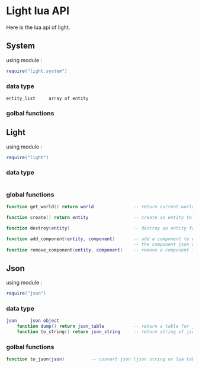 # Light lua API
Here is the lua api of light.
## System
using module :
```lua
require("light.system")
```
### data type
```
entity_list     array of entity
```
### golbal functions

## Light
using module :
```lua
require("light")
```
### data type
```
```
### global functions
```lua
function get_world() return world               -- return current world

function create() return entity                 -- create an entity to current world

function destroy(entity)                        -- destroy an entity form current world

function add_component(entity, component)       -- add a component to entity, the component is the file name of 
                                                -- the component json or string (maybe table)
function remove_component(entity, component)    -- remove a component from entity

```
## Json
using module :
```lua
require("json")
```
### data type
```lua
json     json object
    function dump() return json_table           -- return a table for json file
    function to_string() return json_string     -- return string of json object
```
### golbal functions
```lua
function to_json(json)          -- convert json (json string or lua table) to json object
```